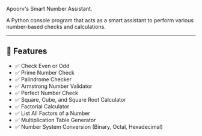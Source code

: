  Apoorv's Smart Number Assistant.

A Python console program that acts as a smart assistant to perform various number-based checks and calculations.

---

## 🚀 Features

- ✅ Check Even or Odd
- ✅ Prime Number Check
- ✅ Palindrome Checker
- ✅ Armstrong Number Validator
- ✅ Perfect Number Check
- ✅ Square, Cube, and Square Root Calculator
- ✅ Factorial Calculator
- ✅ List All Factors of a Number
- ✅ Multiplication Table Generator
- ✅ Number System Conversion (Binary, Octal, Hexadecimal)
